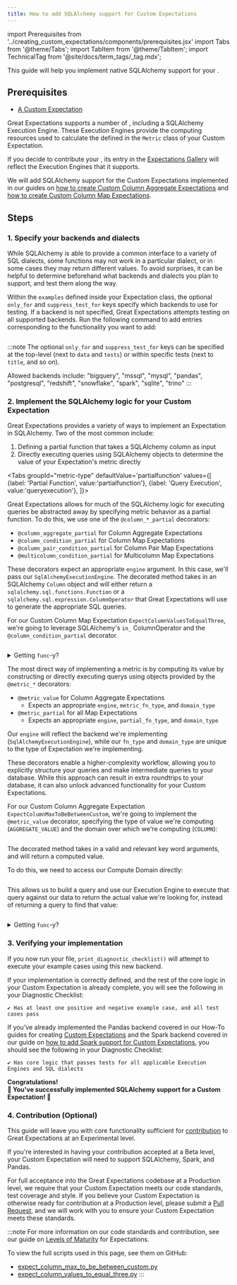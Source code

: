 ```yaml
---
title: How to add SQLAlchemy support for Custom Expectations
---
```

import Prerequisites from '../creating_custom_expectations/components/prerequisites.jsx'
import Tabs from '@theme/Tabs';
import TabItem from '@theme/TabItem';
import TechnicalTag from '@site/docs/term_tags/_tag.mdx';

This guide will help you implement native SQLAlchemy support for your <TechnicalTag tag="custom_expectation" text="Custom Expectation" />.

## Prerequisites

<Prerequisites>

 - [A Custom Expectation](../creating_custom_expectations/overview.md)

</Prerequisites>

Great Expectations supports a number of <TechnicalTag tag="execution_engine" text="Execution Engines" />, including a SQLAlchemy Execution Engine. 
These Execution Engines provide the computing resources used to calculate the <TechnicalTag tag="metric" text="Metrics" /> defined in the `Metric` class of your Custom Expectation.

If you decide to contribute your <TechnicalTag tag="expectation" text="Expectation" />, its entry in the [Expectations Gallery](https://greatexpectations.io/expectations/) will reflect the Execution Engines that it supports.

We will add SQLAlchemy support for the Custom Expectations implemented in our guides on [how to create Custom Column Aggregate Expectations](../creating_custom_expectations/how_to_create_custom_column_aggregate_expectations.md) 
and [how to create Custom Column Map Expectations](../creating_custom_expectations/how_to_create_custom_column_map_expectations.md).

## Steps

### 1. Specify your backends and dialects

While SQLAlchemy is able to provide a common interface to a variety of SQL dialects, some functions may not work in a particular dialect, or in some cases they may return different values. 
To avoid surprises, it can be helpful to determine beforehand what backends and dialects you plan to support, and test them along the way. 

Within the `examples` defined inside your Expectation class, the optional `only_for` and `suppress_test_for` keys specify which backends to use for testing. If a backend is not specified, Great Expectations attempts testing on all supported backends. Run the following command to add entries corresponding to the functionality you want to add: 
    
```python name="tests/integration/docusaurus/expectations/creating_custom_expectations/expect_column_max_to_be_between_custom.py examples"
```

:::note
The optional `only_for` and `suppress_test_for` keys can be specified at the top-level (next to `data` and `tests`) or within specific tests (next to `title`, and so on).

Allowed backends include: "bigquery", "mssql", "mysql", "pandas", "postgresql", "redshift", "snowflake", "spark", "sqlite", "trino"
:::

### 2. Implement the SQLAlchemy logic for your Custom Expectation

Great Expectations provides a variety of ways to implement an Expectation in SQLAlchemy. Two of the most common include:  

1. Defining a partial function that takes a SQLAlchemy column as input
2. Directly executing queries using SQLAlchemy objects to determine the value of your Expectation's metric directly 

<Tabs
  groupId="metric-type"
  defaultValue='partialfunction'
  values={[
  {label: 'Partial Function', value:'partialfunction'},
  {label: 'Query Execution', value:'queryexecution'},
  ]}>

<TabItem value="partialfunction">

Great Expectations allows for much of the SQLAlchemy logic for executing queries be abstracted away by specifying metric behavior as a partial function. 
To do this, we use one of the `@column_*_partial` decorators:
- `@column_aggregate_partial` for Column Aggregate Expectations
- `@column_condition_partial` for Column Map Expectations
- `@column_pair_condition_partial` for Column Pair Map Expectations
- `@multicolumn_condition_partial` for Multicolumn Map Expectations

These decorators expect an appropriate `engine` argument. In this case, we'll pass our `SqlAlchemyExecutionEngine`. 
The decorated method takes in an SQLAlchemy `Column` object and will either return a `sqlalchemy.sql.functions.Function` or a `sqlalchemy.sql.expression.ColumnOperator` that Great Expectations will use to generate the appropriate SQL queries. 
  
For our Custom Column Map Expectation `ExpectColumnValuesToEqualThree`, we're going to leverage SQLAlchemy's `in_` ColumnOperator and the `@column_condition_partial` decorator.

```python name="tests/integration/docusaurus/expectations/creating_custom_expectations/expect_column_values_to_equal_three.py sqlalchemy"
```

<details>
<summary>Getting <code>func</code>-y?</summary>
We can also take advantage of SQLAlchemy's <code>func</code> special object instance. 
<br/>
<code>func</code> allows us to pass common generic functions which SQLAlchemy will compile appropriately for the targeted dialect, 
giving us the flexibility to not have write that targeted code ourselves! 
<br/><br/>
Here's an example from <a href="https://greatexpectations.io/expectations/expect_column_sum_to_be_between">ExpectColumnSumToBeBetween</a>:

```python

@column_aggregate_partial(engine=SqlAlchemyExecutionEngine)
def _sqlalchemy(cls, column, **kwargs):
    return sa.func.sum(column)

```

For more on <code>func</code> and the <code>func</code>-tionality it provides, see <a href="https://docs.sqlalchemy.org/en/14/core/functions.html">SQLAlchemy's Functions documentation</a>.
</details>


</TabItem>
<TabItem value="queryexecution">

The most direct way of implementing a metric is by computing its value by constructing or directly executing querys using objects provided by the `@metric_*` decorators:
- `@metric_value` for Column Aggregate Expectations
  - Expects an appropriate `engine`, `metric_fn_type`, and `domain_type`
- `@metric_partial` for all Map Expectations
  - Expects an appropriate `engine`, `partial_fn_type`, and `domain_type`

Our `engine` will reflect the backend we're implementing (`SqlAlchemyExecutionEngine`), while our `fn_type` and `domain_type` are unique to the type of Expectation we're implementing.

These decorators enable a higher-complexity workflow, allowing you to explicitly structure your queries and make intermediate queries to your database. 
While this approach can result in extra roundtrips to your database, it can also unlock advanced functionality for your Custom Expectations.

For our Custom Column Aggregate Expectation `ExpectColumnMaxToBeBetweenCustom`, we're going to implement the `@metric_value` decorator, 
specifying the type of value we're computing (`AGGREGATE_VALUE`) and the domain over which we're computing (`COLUMN`):

```python name="tests/integration/docusaurus/expectations/creating_custom_expectations/expect_column_max_to_be_between_custom.py sql_def"
```

The decorated method takes in a valid <TechnicalTag tag="execution_engine" text="Execution Engine"/> and relevant key word arguments,
and will return a computed value.

To do this, we need to access our Compute Domain directly:

```python name="tests/integration/docusaurus/expectations/creating_custom_expectations/expect_column_max_to_be_between_custom.py sql_selectable"
```

This allows us to build a query and use our Execution Engine to execute that query against our data to return the actual value we're looking for, instead of returning a query to find that value:

```python name="tests/integration/docusaurus/expectations/creating_custom_expectations/expect_column_max_to_be_between_custom.py sql_query"
```

<details>
<summary>Getting <code>func</code>-y?</summary>
While this approach allows for highly complex queries, here we're taking advantage of SQLAlchemy's <code>func</code> special object instance. 
<br/>
<code>func</code> allows us to pass common generic functions which SQLAlchemy will compile appropriately for the targeted dialect, 
giving us the flexibility to not have write that targeted code ourselves!
<br/><br/>
For more on <code>func</code> and the <code>func</code>-tionality it provides, see <a href="https://docs.sqlalchemy.org/en/14/core/functions.html">SQLAlchemy's Functions documentation</a>.
</details>
</TabItem>
</Tabs>

### 3. Verifying your implementation

If you now run your file, `print_diagnostic_checklist()` will attempt to execute your example cases using this new backend.

If your implementation is correctly defined, and the rest of the core logic in your Custom Expectation is already complete,
you will see the following in your Diagnostic Checklist:

```console
✔ Has at least one positive and negative example case, and all test cases pass
```

If you've already implemented the Pandas backend covered in our How-To guides for creating [Custom Expectations](../creating_custom_expectations/overview.md) 
and the Spark backend covered in our guide on [how to add Spark support for Custom Expectations](./how_to_add_spark_support_for_an_expectation.md), 
you should see the following in your Diagnostic Checklist:

```console
✔ Has core logic that passes tests for all applicable Execution Engines and SQL dialects
```

<div style={{"text-align":"center"}}>
<p style={{"color":"#8784FF","font-size":"1.4em"}}><b>
Congratulations!<br/>&#127881; You've successfully implemented SQLAlchemy support for a Custom Expectation! &#127881;
</b></p>
</div>

### 4. Contribution (Optional)

This guide will leave you with core functionality sufficient for [contribution](https://github.com/great-expectations/great_expectations/blob/develop/CONTRIBUTING_EXPECTATIONS.md) to Great Expectations at an Experimental level.

If you're interested in having your contribution accepted at a Beta level, your Custom Expectation will need to support SQLAlchemy, Spark, and Pandas.

For full acceptance into the Great Expectations codebase at a Production level, we require that your Custom Expectation meets our code standards, test coverage and style. 
If you believe your Custom Expectation is otherwise ready for contribution at a Production level, please submit a [Pull Request](https://github.com/great-expectations/great_expectations/pulls), and we will work with you to ensure your Custom Expectation meets these standards.

:::note
For more information on our code standards and contribution, see our guide on [Levels of Maturity](../../../contributing/contributing_maturity.md#contributing-expectations) for Expectations.

To view the full scripts used in this page, see them on GitHub:
- [expect_column_max_to_be_between_custom.py](https://github.com/great-expectations/great_expectations/blob/develop/tests/integration/docusaurus/expectations/creating_custom_expectations/expect_column_max_to_be_between_custom.py)
- [expect_column_values_to_equal_three.py](https://github.com/great-expectations/great_expectations/blob/develop/tests/integration/docusaurus/expectations/creating_custom_expectations/expect_column_values_to_equal_three.py)
:::